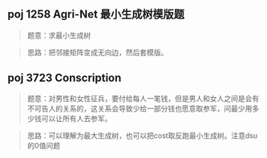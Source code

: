 ## poj 1258 Agri-Net 最小生成树模版题
>题意：求最小生成树

>思路：把邻接矩阵变成无向边，然后套模版。

## poj 3723 Conscription 
>题意：对男性和女性征兵，要付给每人一笔钱，但是男人和女人之间是会有不可告人的关系的，这关系会导致少给一部分钱也愿意取参军，问最少用多少钱可以让所有人去参军。

>思路：可以理解为最大生成树，也可以把cost取反跑最小生成树。注意dsu的0值问题
